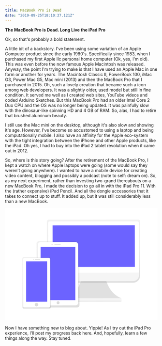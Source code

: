 ```yaml
---
title: MacBook Pro is Dead
date: "2019-09-25T18:10:37.121Z"
---
```


**The MacBook Pro is Dead. Long Live the iPad Pro**

Ok, so that's probably a bold statement. 

A little bit of a backstory. I've been using some variation of an Apple Computer product since the early 1980's.  Specifically since 1983, when I purchased my first Apple IIc personal home computer (Ok, yes, I'm old). This was even before the now famous Apple Macintosh was released. Anyway, the point I'm trying to make is that I have used an Apple Mac in one form or another for years. The Macintosh Classic II, PowerBook 100, iMac G3, Power Mac G5, Mac mini (2013) and then the MacBook Pro that I purchased in 2015. Oh, such a lovely creation that became such a icon among web developers. It was a slightly older, used model but still in fine condition. It served me well as I created web sites, YouTube videos and coded Arduino Sketches. But this MacBook Pro had an older Intel Core 2 Duo CPU and the OS was no longer being updated. It was painfully slow with the dinosaur-like spinning HD and 4 GB of RAM. So, alas, I had to retire that brushed aluminum beauty. 

I still use the Mac mini on the desktop, although it's also slow and showing it's age. However, I've become so accustomed to using a laptop and being computationally mobile. I also have an affinity for the Apple eco-system with the tight integration between the iPhone and other Apple products, like the iPad. Oh yes, I had to buy into the iPad 2 tablet revolution when it came out in 2012.

So, where is this story going? After the retirement of the MacBook Pro, I kept a watch on where Apple laptops were going (some would say they weren't going anywhere). I wanted to have a mobile device for creating video content, blogging and possibly a podcast (note to self: dream on). So, as my next experiment, rather than investing two-grand thereabouts on a new MacBook Pro, I made the decision to go all in with the iPad Pro 11. With the (rather expensive) iPad Pencil. And all the dongle accessories that it takes to connect up to stuff. It added up, but it was still considerably less than a new MacBook.

![Devices](./undraw_Devices.png)

Now I have something new to blog about. Yippie! As I try out the iPad Pro experience, I'll post my progress back here. And, hopefully, learn a few things along the way. Stay tuned.